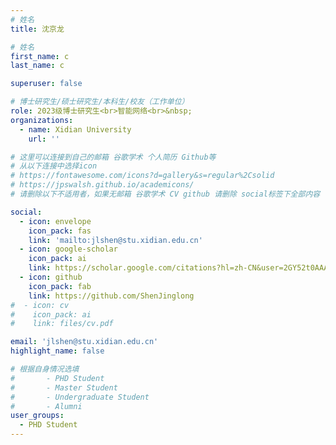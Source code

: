 ```yaml
---
# 姓名
title: 沈京龙

# 姓名
first_name: c
last_name: c

superuser: false

# 博士研究生/硕士研究生/本科生/校友（工作单位）
role: 2023级博士研究生<br>智能网络<br>&nbsp;
organizations:
  - name: Xidian University
    url: ''

# 这里可以连接到自己的邮箱 谷歌学术 个人简历 Github等 
# 从以下连接中选择icon
# https://fontawesome.com/icons?d=gallery&s=regular%2Csolid
# https://jpswalsh.github.io/academicons/
# 请删除以下不适用者，如果无邮箱 谷歌学术 CV github 请删除 social标签下全部内容

social:
  - icon: envelope
    icon_pack: fas
    link: 'mailto:jlshen@stu.xidian.edu.cn'
  - icon: google-scholar
    icon_pack: ai
    link: https://scholar.google.com/citations?hl=zh-CN&user=2GY52t0AAAAJ
  - icon: github
    icon_pack: fab
    link: https://github.com/ShenJinglong
#  - icon: cv
#    icon_pack: ai
#    link: files/cv.pdf

email: 'jlshen@stu.xidian.edu.cn'
highlight_name: false

# 根据自身情况选填
#       - PHD Student
#       - Master Student
#       - Undergraduate Student
#       - Alumni
user_groups:
  - PHD Student
---
```

